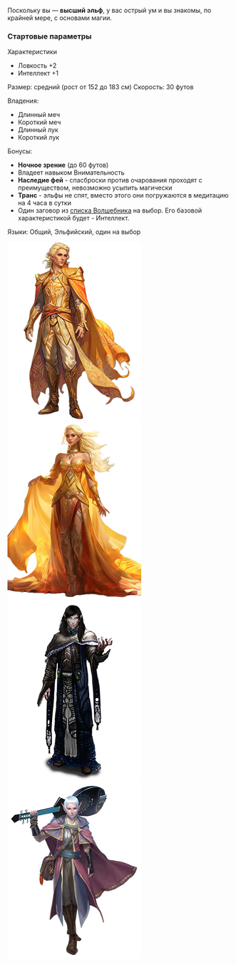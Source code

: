 Поскольку вы — **высший эльф**, у вас острый ум и вы знакомы, по крайней мере, с основами магии.

### Стартовые параметры
Характеристики
- Ловкость +2
- Интеллект +1

Размер: средний (рост от 152 до 183 см)
Скорость: 30 футов

Владения:
 - Длинный меч
 - Короткий меч
 - Длинный лук
 - Короткий лук

Бонусы:
- **Ночное зрение** (до 60 футов)
- Владеет навыком Внимательность
- **Наследие фей** - спасброски против очарования проходят с преимуществом, невозможно усыпить магически
- **Транс** - эльфы не спят, вместо этого они погружаются в медитацию на 4 часа в сутки
- Один заговор из [списка Волшебника](../Класс/Волшебник.md#Магия) на выбор. Его базовой характеристикой будет - Интеллект.

Языки: Общий, Эльфийский, один на выбор

![Солнечный эльф](/Img/R-elf-high1.png)![Солнечный эльф](/Img/R-elf-high2.png)![Лунный эльф](/Img/R-elf-high3.png)![Лунный эльф](/Img/R-elf-high4.png)